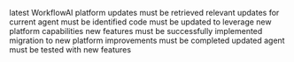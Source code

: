 latest WorkflowAI platform updates must be retrieved
relevant updates for current agent must be identified
code must be updated to leverage new platform capabilities
new features must be successfully implemented
migration to new platform improvements must be completed
updated agent must be tested with new features
